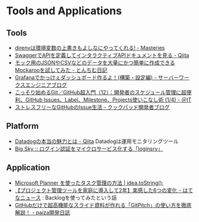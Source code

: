 # Tools and Applications

## Tools

* [direnvは環境変数の上書きもよしなにやってくれる! - Masteries](http://papix.hatenablog.com/entry/2017/05/30/223831)
* [SwaggerでAPIを定義してインタラクティブAPIドキュメントを見る - Qiita](http://qiita.com/NewGyu/items/64adc3c5dd3ab8ad6087)
* [モック用のJSONやCSVなどのデータを大量にかつ簡単に作成できるMockarooを試してみた - とんちむ日記](http://tonchix.hatenablog.com/entry/2017/05/09/211853)
* [Grafanaでかっけぇダッシュボード作るよ！(構築・設定編) - サーバーワークスエンジニアブログ](http://blog.serverworks.co.jp/tech/2016/03/11/play-with-grafana-1/)
* [こっそり始めるGit／GitHub超入門（12）：開発者のスケジュール管理に超便利、GitHub Issues、Label、Milestone、Projects使いこなし術 (1/4) - ＠IT](http://www.atmarkit.co.jp/ait/articles/1704/28/news032.html)
* [ストレスフリーなGitHubのIssue生活 - クックパッド開発者ブログ](http://techlife.cookpad.com/entry/2017/03/14/100000)

## Platform

* [Datadogの本当の魅力とは - Qiita](http://qiita.com/jhotta/items/e7e20a1acd797bf2665b)  Datadogは運用モニタリングツール
* [Big Sky :: ログイン認証をマイクロサービス化する「loginsrv」](http://mattn.kaoriya.net/software/lang/go/20170602113221.htm)

## Application

* [Microsoft Planner を使ったタスク管理の方法 | idea.toString();](http://idea.tostring.jp/?p=2380)
* [【プロジェクト管理ツールを家庭に導入して2年】実感した6つの変化 - はてなニュース](http://hatenanews.com/articles/2017/05/12/162605) : Backlogを使ってみたという話
* [GitHubだけで超高機能なスライド資料が作れる「GitPitch」の使い方を徹底解説！ - paiza開発日誌](http://paiza.hatenablog.com/entry/2017/06/22/GitHub%E3%81%A0%E3%81%91%E3%81%A7%E8%B6%85%E9%AB%98%E6%A9%9F%E8%83%BD%E3%81%AA%E3%82%B9%E3%83%A9%E3%82%A4%E3%83%89%E8%B3%87%E6%96%99%E3%81%8C%E4%BD%9C%E3%82%8C%E3%82%8B%E3%80%8CGitPitch%E3%80%8D%E3%81%AE)
